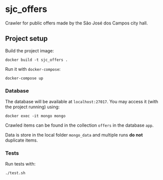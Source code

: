 # sjc_offers
Crawler for public offers made by the São José dos Campos city hall.

## Project setup
Build the project image:
```shell
docker build -t sjc_offers .
```

Run it with `docker-compose`:
```shell
docker-compose up
```

### Database
The database will be available at `localhost:27017`. You may access it (with the
project running) using:
```shell
docker exec -it mongo mongo
```

Crawled items can be found in the collection `offers` in the database `app`.

Data is store in the local folder `mongo_data` and multiple runs
**do not** duplicate items.

### Tests
Run tests with:
```shell
./test.sh
```
